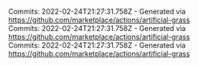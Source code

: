 Commits: 2022-02-24T21:27:31.758Z - Generated via https://github.com/marketplace/actions/artificial-grass
<br>
Commits: 2022-02-24T21:27:31.758Z - Generated via https://github.com/marketplace/actions/artificial-grass
<br>
Commits: 2022-02-24T21:27:31.758Z - Generated via https://github.com/marketplace/actions/artificial-grass
<br>
